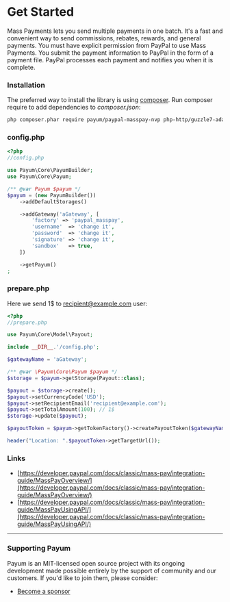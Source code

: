 # Get Started

Mass Payments lets you send multiple payments in one batch. It's a fast and convenient way to send commissions, rebates, rewards, and general payments. You must have explicit permission from PayPal to use Mass Payments. You submit the payment information to PayPal in the form of a payment file. PayPal processes each payment and notifies you when it is complete.

### Installation

The preferred way to install the library is using [composer](http://getcomposer.org/). Run composer require to add dependencies to _composer.json_:

```bash
php composer.phar require payum/paypal-masspay-nvp php-http/guzzle7-adapter
```

### config.php

```php
<?php
//config.php

use Payum\Core\PayumBuilder;
use Payum\Core\Payum;

/** @var Payum $payum */
$payum = (new PayumBuilder())
    ->addDefaultStorages()

    ->addGateway('aGateway', [
        'factory' => 'paypal_masspay',
        'username'  => 'change it',
        'password'  => 'change it',
        'signature' => 'change it',
        'sandbox'   => true,
    ])

    ->getPayum()
;
```

### prepare.php

Here we send 1$ to recipient@example.com user:

```php
<?php
//prepare.php

use Payum\Core\Model\Payout;

include __DIR__.'/config.php';

$gatewayName = 'aGateway';

/** @var \Payum\Core\Payum $payum */
$storage = $payum->getStorage(Payout::class);

$payout = $storage->create();
$payout->setCurrencyCode('USD');
$payout->setRecipientEmail('recipient@example.com');
$payout->setTotalAmount(100); // 1$
$storage->update($payout);

$payoutToken = $payum->getTokenFactory()->createPayoutToken($gatewayName, $payout, 'done.php');

header("Location: ".$payoutToken->getTargetUrl());
```

### Links

* [https://developer.paypal.com/docs/classic/mass-pay/integration-guide/MassPayOverview/](https://developer.paypal.com/docs/classic/mass-pay/integration-guide/MassPayOverview/)
* [https://developer.paypal.com/docs/classic/mass-pay/integration-guide/MassPayUsingAPI/](https://developer.paypal.com/docs/classic/mass-pay/integration-guide/MassPayUsingAPI/)

***

### Supporting Payum

Payum is an MIT-licensed open source project with its ongoing development made possible entirely by the support of community and our customers. If you'd like to join them, please consider:

* [Become a sponsor](https://github.com/sponsors/Payum)
